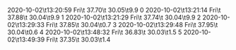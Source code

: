    2020-10-02\t13:20:59 Fri\t 37.70\t 30.05\t9.9
0  2020-10-02\t13:21:14 Fri\t 37.88\t 30.04\t9.9
1  2020-10-02\t13:21:29 Fri\t 37.74\t 30.04\t9.9
2  2020-10-02\t13:29:33 Fri\t 37.85\t 30.04\t0.7
3  2020-10-02\t13:29:48 Fri\t 37.95\t 30.04\t0.6
4  2020-10-02\t13:48:32 Fri\t 36.83\t 30.03\t1.5
5  2020-10-02\t13:49:39 Fri\t 37.35\t 30.03\t1.4
